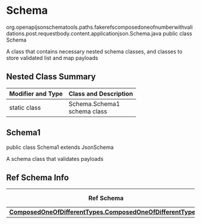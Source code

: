 # Schema
org.openapijsonschematools.paths.fakerefscomposedoneofnumberwithvalidations.post.requestbody.content.applicationjson.Schema.java
public class Schema

A class that contains necessary nested schema classes, and classes to store validated list and map payloads

## Nested Class Summary
| Modifier and Type | Class and Description |
| ----------------- | ---------------------- |
| static class | Schema.Schema1<br> schema class |

## Schema1
public class Schema1
extends JsonSchema

A schema class that validates payloads


## Ref Schema Info
Ref Schema | Input Type | Output Type
---------- | ---------- | -----------
[**ComposedOneOfDifferentTypes.ComposedOneOfDifferentTypes1**](../../../../../../components/schemas/ComposedOneOfDifferentTypes.md) |  | 

